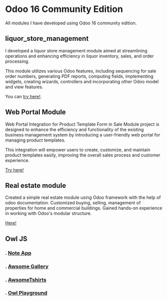 # Odoo 16 Community Edition 
All modules I have developed using Odoo 16 community edition.


## liquor_store_management 
I developed a liquor store management module aimed at streamlining operations and enhancing efficiency in liquor 
inventory, sales, and order processing.

This module utilizes various Odoo features, including sequencing for sale order numbers, generating PDF reports, 
computing fields, implementing widgets, creating wizards, controllers and incorporating other Odoo model and view features.

You can [try here!](addons/liquor).

## Web Portal Module
Web Portal Integration for Product Template Form in Sale Module project is designed to enhance the efficiency and 
functionality of the existing business management system by introducing a user-friendly web portal for managing product templates. 

This integration will empower users to create, customize, and maintain product templates easily, improving the overall sales process and customer experience.




[Try here!](/home/slo/odoo_dev/local/odoo16ce/addons/product_portal)

## Real estate module

Created a simple real estate module using Odoo framework with the help of odoo documentation. Customized buying, selling,
management of properties for home and commercial buildings. Gained hands-on experience in working with Odoo's modular structure.

[Here!](addons/estate)

## Owl JS

### . [Note App](/home/slo/odoo_dev/local/odoo16ce/addons/my_note)
### . [Awsome Gallery](/home/slo/odoo_dev/local/odoo16ce/addons/awesome_gallery)
### . [AwsomeTshirts](/home/slo/odoo_dev/local/odoo16ce/addons/awesome_tshirt)
### . [Owl Playground](/home/slo/odoo_dev/local/odoo16ce/addons/owl_playground)



